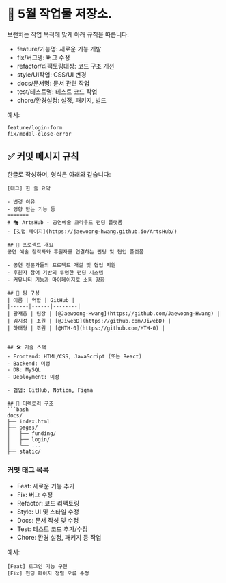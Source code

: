 
# 📆 5월 작업물 저장소.

브랜치는 작업 목적에 맞게 아래 규칙을 따릅니다:

- feature/기능명: 새로운 기능 개발
- fix/버그명: 버그 수정
- refactor/리팩토링대상: 코드 구조 개선
- style/UI작업: CSS/UI 변경
- docs/문서명: 문서 관련 작업
- test/테스트명: 테스트 코드 작업
- chore/환경설정: 설정, 패키지, 빌드

예시:
```
feature/login-form
fix/modal-close-error
```

## ✅ 커밋 메시지 규칙

한글로 작성하며, 형식은 아래와 같습니다:

```
[태그] 한 줄 요약

- 변경 이유
- 영향 받는 기능 등
=======
# 🎭 ArtsHub - 공연예술 크라우드 펀딩 플랫폼
- [깃헙 페이지](https://jaewoong-hwang.github.io/ArtsHub/)

## 📌 프로젝트 개요
공연 예술 창작자와 후원자를 연결하는 펀딩 및 협업 플랫폼

- 공연 전문가들의 프로젝트 개설 및 협업 지원
- 후원자 참여 기반의 투명한 펀딩 시스템
- 커뮤니티 기능과 마이페이지로 소통 강화

## 👥 팀 구성
| 이름 | 역할 | GitHub |
|------|------|--------|
| 황재웅 | 팀장 | [@Jaewoong-Hwang](https://github.com/Jaewoong-Hwang) |
| 김지성 | 조원 | [@JiwebD](https://github.com/JiwebD) |
| 하태형 | 조원 | [@HTH-0](https://github.com/HTH-0) |


## 🛠 기술 스택
- Frontend: HTML/CSS, JavaScript (또는 React)
- Backend: 미정
- DB: MySQL 
- Deployment: 미정

- 협업: GitHub, Notion, Figma

## 📂 디렉토리 구조
```bash
docs/
├── index.html
├── pages/
│   ├── funding/
│   ├── login/
│   └── ...
├── static/
```

### 커밋 태그 목록
- Feat: 새로운 기능 추가
- Fix: 버그 수정
- Refactor: 코드 리팩토링
- Style: UI 및 스타일 수정
- Docs: 문서 작성 및 수정
- Test: 테스트 코드 추가/수정
- Chore: 환경 설정, 패키지 등 작업

예시:
```
[Feat] 로그인 기능 구현
[Fix] 펀딩 페이지 정렬 오류 수정
```

